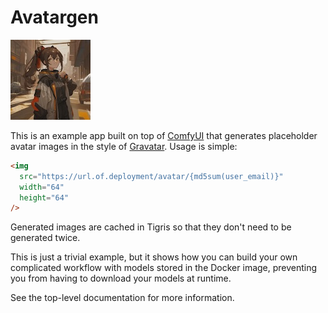 # Avatargen

![](./static/img/example.jpg)

This is an example app built on top of [ComfyUI](https://www.comfy.org/) that generates placeholder avatar images in the style of [Gravatar](https://docs.gravatar.com/api/avatars/images/). Usage is simple:

```html
<img
  src="https://url.of.deployment/avatar/{md5sum(user_email)}"
  width="64"
  height="64"
/>
```

Generated images are cached in Tigris so that they don't need to be generated twice.

This is just a trivial example, but it shows how you can build your own complicated workflow with models stored in the Docker image, preventing you from having to download your models at runtime.

See the top-level documentation for more information.
